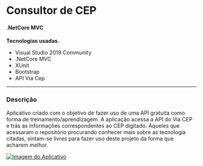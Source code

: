 # Consultor de CEP
#### .NetCore MVC

**Tecnologias usadas.**
- Visual Studio 2019 Community
- .NetCore MVC
- XUnit
- Bootstrap
- API Via Cep

------------
### Descrição
Aplicativo criado com o objetivo de fazer uso de uma API gratuita como forma de treinamento/aprendizagem.
A aplicação acessa a API do Via CEP e trás as informações correspondentes ao CEP digitado.
Àqueles que acessaram o repositório procurando conhecer mais sobre as tecnologia citadas, sintam-se livres para fazer uso deste projeto da forma que acharem melhor.

[![Imagem do Aplicativo](https://i.imgur.com/3zCewuN.png "Imagem do Aplicativo")](https://i.imgur.com/3zCewuN.png "Imagem do Aplicativo")
